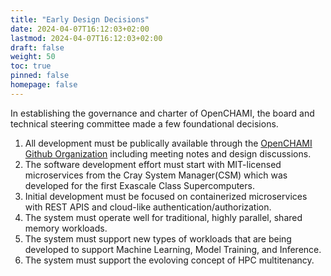 ```yaml
---
title: "Early Design Decisions"
date: 2024-04-07T16:12:03+02:00
lastmod: 2024-04-07T16:12:03+02:00
draft: false
weight: 50
toc: true
pinned: false
homepage: false
---
```


In establishing the governance and charter of OpenCHAMI, the board and technical steering committee made a few foundational decisions.

1. All development must be publically available through the [OpenCHAMI Github Organization](https://github.com/OpenCHAMI) including meeting notes and design discussions.
1. The software development effort must start with MIT-licensed microservices from the Cray System Manager(CSM) which was developed for the first Exascale Class Supercomputers.
1. Initial development must be focused on containerized microservices with REST APIS and cloud-like authentication/authorization.
1. The system must operate well for traditional, highly parallel, shared memory workloads.
1. The system must support new types of workloads that are being developed to support Machine Learning, Model Training, and Inference.
1. The system must support the evoloving concept of HPC multitenancy.